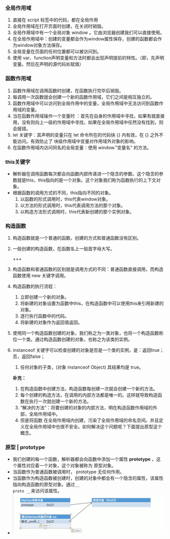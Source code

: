 ### 全局作用域

1. 直接在 script 标签中的代码，都在全局作用 
2. 全局作用域在打开页面时创建，在关闭时销毁。
3. 全局作用域中有一个全局对象 window 。它由浏览器创建我们可以直接使用。
4. 在全局作用域中：创建的变量都会作为window属性保存，创建的函数都会作为window对象方法保存。
5. 全局变量在页面的任何位置都可以被访问到。
6. 使用 var、function声明变量和方法时都会出现声明提前的特性。（即，先声明变量。然后在声明的源代码处赋值）

### 函数作用域

1. 函数作用域在调用函数时创建，在函数执行完毕后销毁。
2. 每调用一次函数就会创建一个新的函数作用域，它们之间是相互独立的。
3. 函数作用域中可以访问到全局作用中的变量，全局作用域中无法访问到函数作用域的变量。
4. 当在函数作用域操作一个变量时 ：首先在自身的作用域中寻找，如果有就直接用，没有则向上一级的作用域中寻找，如果在全局作用域中任然没有找到，则会报错。
5. let 关键字：其声明的变量只在 let 命令所在的代码快 {} 内有效，在 {} 之外不能访问。有效防止了 块级作用域中变量对作用域外对象的影响。
6. 在函数作用域内访问同名的全局变量：使用 window."变量名" 的方法。

### this关键字

* 解析器在调用函数每次都会向函数内部传递进一个隐含的参数。这个隐含的参数就是this，this指向的是一个对象。这个对象我们称为函数执行的上下文对象。
* 根据函数的调用方式的不同，this指向不同的对象。
  1. 以函数的形式调用时，this代表window对象。
  2. 以方法的形式调用时，this代表调用方法的那个对象。
  3. 以构造方法形式调用时，this代表新创建的那个实例对象。

### 构造函数

1. 构造函数就是一个普通的函数，创建的方式和普通函数没有区别。

2. 一般创建的构造函数，在函数名上一般首字母大写。

   +++

3. 构造函数和普通函数的区别就是调用方式的不同：普通函数直接调用，而构造函数使用 new 关键字调用。

4. 构造函数的执行流程：

   1. 立即创建一个新的对象。
   2. 将新建的对象设置为函数中this，在构造函数中可以使用this来引用新建的对象。
   3. 逐行执行函数中的代码。
   4. 将新建的对象作为返回值返回。

5. 使用同一个构造函数创建的对象，我们称之为一类对象，也将一个构造函数称位一个类。通过构造函数创建的对象，也称之为该类的实例。

6. instanceof 关键字可以检查创建的对象是否是一个类的实例，是：返回true；否，返回false；

   1. 任何对象的子类，(对象 instanceof Object) 其结果均是 true。

   <b>补充：</b>

   1. 在构造函数中创建方法，构造函数每创建一次就会创建一个新的方法。
   2. 每个创建的构造方法，在调用的内部方法都是唯一的。这样就导致构造函数在执行一次就创建一个新的方法。
   3. “解决的方法”：将要创建的对象的内部方法，明在构造函数作用域的外部，全局作用域中。
   4. 但是将函数 在全局作用域内创建，污染了全局作用域的命名空间。并且定义在全局作用域中也很不安全。如何解决这个问题呢？下面提出原型这个概念。

### 原型 | prototype

* 我们创建的每一个函数，解析器都会向函数中添加一个属性 <b>prototype</b> ，这个属性对应着一个对象，这个对象被称为 原型对象。
* 当函数作为普通函数被调用时， prototype 无任何作用。
* 当函数作为构造函数被创建时，创建的对象中都会有一个隐含的属性，该属性指向构造函数的原型对象。通过<code>__ proto __</code>来访问该属性。
* ![image](https://github.com/jiuice/JavaScript-/blob/main/images/image-20201227162804964.png)

